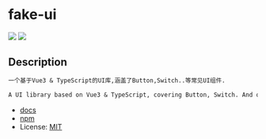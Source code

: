 # fake-ui 
[![](https://img.shields.io/badge/license-MIT-green)](https://opensource.org/licenses/MIT) 
 [![](https://img.shields.io/badge/npm-v0.0.5-blue)](https://www.npmjs.com/package/fake-ui)
## Description
```markdown
一个基于Vue3 & TypeScript的UI库,涵盖了Button,Switch..等常见UI组件.

A UI library based on Vue3 & TypeScript, covering Button, Switch. And other common UI components.
```
- [docs](https://hanzeyang0217.github.io/fake-ui/index.html)
- [npm](https://www.npmjs.com/package/fake-ui)
- License: [MIT](https://opensource.org/licenses/MIT)
